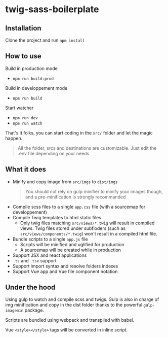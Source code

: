 # twig-sass-boilerplate

## Installation

Clone the project and run `npm install`

## How to use

Build in production mode

- `npm run build:prod`

Build in developpement mode

- `npm run build`

Start watcher

- `npm run dev`
- `npm run watch`

That's it folks, you can start coding in the `src/` folder and let the magic happen.

> All the folder, srcs and destinations are customizable. Just edit the .env file depending on your needs

## What it does

- Minify and copy image from `src/imgs` to `dist/imgs`
  > You should not rely on gulp minifier to minify your images though, and a pre-minification is strongly recommanded
- Compile scss files to a single `app.css` file (with a sourcemap for developpement)
- Compile Twig templates to html static files
  - Only twig files matching `src/views/*.twig` will result in compiled views. Twig files stored under subfloders (such as `src/views/components/*.twig`) won't result in a compiled html file.
- Bundle scripts to a single `app.js` file
  - Scripts will be minified and uglified for production
  - A sourcemap will be created while in production
- Support JSX and react applications
- `.ts` and `.tsx` support
- Support import syntax and resolve folders indexes
- Support Vue app and Vue file component notation

## Under the hood

Using gulp to watch and compile scss and twigs. Gulp is also in charge of img minification and copy in the dist folder thanks to the powerful `gulp-imagemin` package.

Scripts are bundled using webpack and transpiled with babel.

Vue `<style></style>` tags will be converted in inline script.
